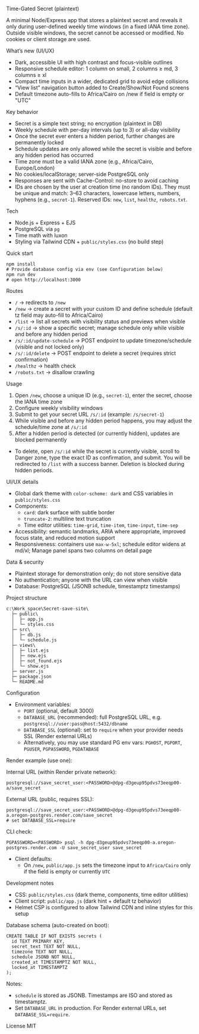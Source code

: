 Time-Gated Secret (plaintext)

A minimal Node/Express app that stores a plaintext secret and reveals it only during user-defined weekly time windows (in a fixed IANA time zone). Outside visible windows, the secret cannot be accessed or modified. No cookies or client storage are used.

What’s new (UI/UX)
- Dark, accessible UI with high contrast and focus-visible outlines
- Responsive schedule editor: 1 column on small, 2 columns ≥ md, 3 columns ≥ xl
- Compact time inputs in a wider, dedicated grid to avoid edge collisions
- “View list” navigation button added to Create/Show/Not Found screens
- Default timezone auto-fills to Africa/Cairo on /new if field is empty or "UTC"

Key behavior
- Secret is a simple text string; no encryption (plaintext in DB)
- Weekly schedule with per-day intervals (up to 3) or all-day visibility
- Once the secret ever enters a hidden period, further changes are permanently locked
- Schedule updates are only allowed while the secret is visible and before any hidden period has occurred
- Time zone must be a valid IANA zone (e.g., Africa/Cairo, Europe/London)
- No cookies/localStorage; server-side PostgreSQL only
- Responses are sent with Cache-Control: no-store to avoid caching
 - IDs are chosen by the user at creation time (no random IDs). They must be unique and match: 3–63 characters, lowercase letters, numbers, hyphens (e.g., `secret-1`). Reserved IDs: `new`, `list`, `healthz`, `robots.txt`.

Tech
- Node.js + Express + EJS
- PostgreSQL via `pg`
- Time math with luxon
- Styling via Tailwind CDN + `public/styles.css` (no build step)

Quick start
```
npm install
# Provide database config via env (see Configuration below)
npm run dev
# open http://localhost:3000
```

Routes
- `/` → redirects to `/new`
- `/new` → create a secret with your custom ID and define schedule (default tz field may auto-fill to Africa/Cairo)
- `/list` → list all secrets with visibility status and previews when visible
- `/s/:id` → show a specific secret; manage schedule only while visible and before any hidden period
- `/s/:id/update-schedule` → POST endpoint to update timezone/schedule (visible and not locked only)
- `/s/:id/delete` → POST endpoint to delete a secret (requires strict confirmation)
- `/healthz` → health check
- `/robots.txt` → disallow crawling

Usage
1. Open `/new`, choose a unique ID (e.g., `secret-1`), enter the secret, choose the IANA time zone
2. Configure weekly visibility windows
3. Submit to get your secret URL `/s/:id` (example: `/s/secret-1`)
4. While visible and before any hidden period happens, you may adjust the schedule/time zone at `/s/:id`
5. After a hidden period is detected (or currently hidden), updates are blocked permanently
  - To delete, open `/s/:id` while the secret is currently visible, scroll to Danger zone, type the exact ID as confirmation, and submit. You will be redirected to `/list` with a success banner. Deletion is blocked during hidden periods.

UI/UX details
- Global dark theme with `color-scheme: dark` and CSS variables in `public/styles.css`
- Components:
  - `card`: dark surface with subtle border
  - `truncate-2`: multiline text truncation
  - Time editor utilities: `time-grid`, `time-item`, `time-input`, `time-sep`
- Accessibility: semantic landmarks, ARIA where appropriate, improved focus state, and reduced motion support
- Responsiveness: containers use `max-w-5xl`; schedule editor widens at md/xl; Manage panel spans two columns on detail page

Data & security
- Plaintext storage for demonstration only; do not store sensitive data
- No authentication; anyone with the URL can view when visible
- Database: PostgreSQL (JSONB schedule, timestamptz timestamps)

Project structure
```
c:\Work_space\Secret-save-site\
  ├─ public\
  │  ├─ app.js
  │  └─ styles.css
  ├─ src\
  │  ├─ db.js
  │  └─ schedule.js
  ├─ views\
  │  ├─ list.ejs
  │  ├─ new.ejs
  │  ├─ not_found.ejs
  │  └─ show.ejs
  ├─ server.js
  ├─ package.json
  └─ README.md
```

Configuration
- Environment variables:
  - `PORT` (optional, default 3000)
  - `DATABASE_URL` (recommended): full PostgreSQL URL, e.g. `postgresql://user:pass@host:5432/dbname`
  - `DATABASE_SSL` (optional): set to `require` when your provider needs SSL (Render external URLs)
  - Alternatively, you may use standard PG env vars: `PGHOST`, `PGPORT`, `PGUSER`, `PGPASSWORD`, `PGDATABASE`

Render example (use one):

Internal URL (within Render private network):
```
postgresql://save_secret_user:<PASSWORD>@dpg-d3geup95pdvs73eeqp00-a/save_secret
```

External URL (public, requires SSL):
```
postgresql://save_secret_user:<PASSWORD>@dpg-d3geup95pdvs73eeqp00-a.oregon-postgres.render.com/save_secret
# set DATABASE_SSL=require
```

CLI check:
```
PGPASSWORD=<PASSWORD> psql -h dpg-d3geup95pdvs73eeqp00-a.oregon-postgres.render.com -U save_secret_user save_secret
```

- Client defaults:
  - On `/new`, `public/app.js` sets the timezone input to `Africa/Cairo` only if the field is empty or currently `UTC`

Development notes
- CSS: `public/styles.css` (dark theme, components, time editor utilities)
- Client script: `public/app.js` (dark hint + default tz behavior)
- Helmet CSP is configured to allow Tailwind CDN and inline styles for this setup

Database schema (auto-created on boot):
```
CREATE TABLE IF NOT EXISTS secrets (
  id TEXT PRIMARY KEY,
  secret_text TEXT NOT NULL,
  timezone TEXT NOT NULL,
  schedule JSONB NOT NULL,
  created_at TIMESTAMPTZ NOT NULL,
  locked_at TIMESTAMPTZ
);
```

Notes:
- `schedule` is stored as JSONB. Timestamps are ISO and stored as timestamptz.
- Set `DATABASE_URL` in production. For Render external URLs, set `DATABASE_SSL=require`.

License
MIT
